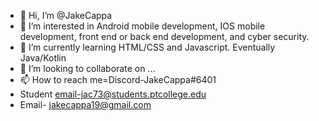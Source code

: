 - 👋 Hi, I’m @JakeCappa
- 👀 I’m interested in Android mobile development, IOS mobile development, front end or back end development, and cyber security.
- 🌱 I’m currently learning HTML/CSS and Javascript. Eventually Java/Kotlin
- 💞️ I’m looking to collaborate on ...
- 📫 How to reach me=Discord-JakeCappa#6401
- Student email-jac73@students.ptcollege.edu
- Email- jakecappa19@gmail.com

<!---
JakeCappa/JakeCappa is a ✨ special ✨ repository because its `README.md` (this file) appears on your GitHub profile.
You can click the Preview link to take a look at your changes.
--->
